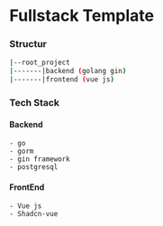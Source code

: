 # Fullstack Template

### Structur
```bash
|--root_project
|-------|backend (golang gin)
|-------|frontend (vue js)
```

### Tech Stack
#### Backend
    - go
    - gorm
    - gin framework
    - postgresql

#### FrontEnd
    - Vue js
    - Shadcn-vue
